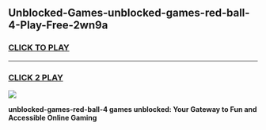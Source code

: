 
## Unblocked-Games-unblocked-games-red-ball-4-Play-Free-2wn9a
<h3>
<a href="https://premium76.site?title=unblocked-games-red-ball-4&ref=23A">CLICK TO PLAY</a></h3>
<hr>

<h3>
<a href="https://premium76.site?title=unblocked-games-red-ball-4&ref=23A">CLICK 2 PLAY</a>
  
</h3>

<a href="https://premium76.site?title=unblocked-games-red-ball-4&ref=23A"><img src="https://clearcache.store/games.png"></a>


**unblocked-games-red-ball-4 games unblocked: Your Gateway to Fun and Accessible Online Gaming**
